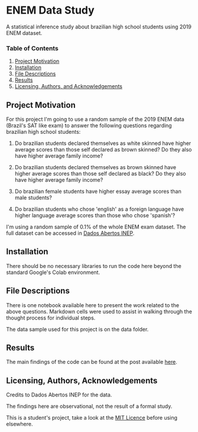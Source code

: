 # ENEM Data Study

A statistical inference study about brazilian high school students using 2019 ENEM dataset.

### Table of Contents

1. [Project Motivation](#motivation)
2. [Installation](#installation)
3. [File Descriptions](#files)
4. [Results](#results)
5. [Licensing, Authors, and Acknowledgements](#licensing)

## Project Motivation<a name="motivation"></a>

For this project I'm going to use a random sample of the 2019 ENEM data (Brazil's SAT like exam) to answer the following questions regarding brazilian high school students:

1. Do brazilian students declared themselves as white skinned have higher average scores than those self declared as brown skinned? Do they also have higher average family income?

2. Do brazilian students declared themselves as brown skinned have higher average scores than those self declared as black? Do they also have higher average family income?

3. Do brazilian female students have higher essay average scores than male students?

4. Do brazilian students who chose 'english' as a foreign language have higher language average scores than those who chose 'spanish'? 

I'm using a random sample of 0.1% of the whole ENEM exam dataset. The full dataset can be accessed in [Dados Abertos INEP](https://www.gov.br/inep/pt-br/acesso-a-informacao/dados-abertos).

## Installation <a name="installation"></a>

There should be no necessary libraries to run the code here beyond the standard Google's Colab environment. 

## File Descriptions <a name="files"></a>

There is one notebook available here to present the work related to the above questions. Markdown cells were used to assist in walking through the thought process for individual steps.

The data sample used for this project is on the data folder.

## Results<a name="results"></a>

The main findings of the code can be found at the post available [here](https://www.google.com).

## Licensing, Authors, Acknowledgements<a name="licensing"></a>

Credits to Dados Abertos INEP for the data. 

The findings here are observational, not the result of a formal study.

This is a student's project, take a look at the [MIT Licence](LICENSE) before using elsewhere.
